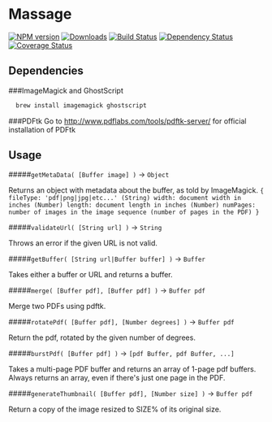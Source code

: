 # Massage

[![NPM version][npm-image]][npm-url] [![Downloads][downloads-image]][npm-url]  [![Build Status](https://travis-ci.org/lob/massage.svg?branch=master)](https://travis-ci.org/lob/massage) [![Dependency Status](https://gemnasium.com/lob/massage.svg)](https://gemnasium.com/lob/massage) [![Coverage Status](https://img.shields.io/coveralls/lob/massage.svg)](https://coveralls.io/r/lob/massage?branch=master)

[downloads-image]: http://img.shields.io/npm/dm/massage.svg
[npm-url]: https://npmjs.org/package/massage
[npm-image]: https://badge.fury.io/js/massage.svg
[travis-url]: https://travis-ci.org/lob/massage
[travis-image]: https://travis-ci.org/lob/massage.svg?branch=master
[depstat-url]: https://david-dm.org/Lob/massage
[depstat-image]: https://david-dm.org/Lob/massage.svg

## Dependencies
###ImageMagick and GhostScript
```bash
  brew install imagemagick ghostscript
```

###PDFtk
Go to http://www.pdflabs.com/tools/pdftk-server/ for official installation of PDFtk

## Usage

#####`getMetaData( [Buffer image] )` -> `Object`

Returns an object with metadata about the buffer, as told by ImageMagick.
`
{
  fileType: 'pdf|png|jpg|etc...' (String)
  width: document width in inches (Number)
  length: document length in inches (Number)
  numPages: number of images in the image sequence (number of pages in the PDF)
}
`

#####`validateUrl( [String url] )` -> `String`

Throws an error if the given URL is not valid.

#####`getBuffer( [String url|Buffer buffer] )` -> `Buffer`

Takes either a buffer or URL and returns a buffer.

#####`merge( [Buffer pdf], [Buffer pdf] )` -> `Buffer pdf`

Merge two PDFs using pdftk.

#####`rotatePdf( [Buffer pdf], [Number degrees] )` -> `Buffer pdf`

Return the pdf, rotated by the given number of degrees.

#####`burstPdf( [Buffer pdf] )` -> `[pdf Buffer, pdf Buffer, ...]`

Takes a multi-page PDF buffer and returns an array of 1-page pdf buffers.
Always returns an array, even if there's just one page in the PDF.

#####`generateThumbnail( [Buffer pdf], [Number size] )` -> `Buffer pdf`

Return a copy of the image resized to SIZE% of its original size.
